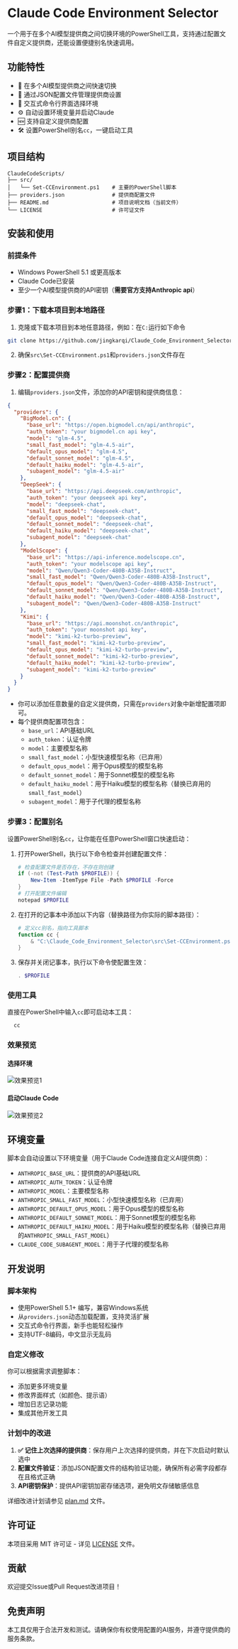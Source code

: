 # Claude Code Environment Selector

一个用于在多个AI模型提供商之间切换环境的PowerShell工具，支持通过配置文件自定义提供商，还能设置便捷别名快速调用。

## 功能特性
- 🔀 在多个AI模型提供商之间快速切换
- 📝 通过JSON配置文件管理提供商设置
- 🎯 交互式命令行界面选择环境
- ⚙️ 自动设置环境变量并启动Claude
- 🆕 支持自定义提供商配置
- 🛠️ 设置PowerShell别名`cc`，一键启动工具

## 项目结构
```
ClaudeCodeScripts/
├── src/
│   └── Set-CCEnvironment.ps1    # 主要的PowerShell脚本
├── providers.json               # 提供商配置文件
├── README.md                    # 项目说明文档（当前文件）
└── LICENSE                      # 许可证文件
```

## 安装和使用
### 前提条件
- Windows PowerShell 5.1 或更高版本
- Claude Code已安装
- 至少一个AI模型提供商的API密钥（**需要官方支持Anthropic api**）

### 步骤1：下载本项目到本地路径
1. 克隆或下载本项目到本地任意路径，例如：在`C:`运行如下命令
```bash
git clone https://github.com/jingkarqi/Claude_Code_Environment_Selector.git
```
2. 确保`src\Set-CCEnvironment.ps1`和`providers.json`文件存在

### 步骤2：配置提供商
1. 编辑`providers.json`文件，添加你的API密钥和提供商信息：
```json
{
  "providers": {
    "BigModel.cn": {
      "base_url": "https://open.bigmodel.cn/api/anthropic",
      "auth_token": "your bigmodel.cn api key",
      "model": "glm-4.5",
      "small_fast_model": "glm-4.5-air",
      "default_opus_model": "glm-4.5",
      "default_sonnet_model": "glm-4.5",
      "default_haiku_model": "glm-4.5-air",
      "subagent_model": "glm-4.5-air"
    },
    "DeepSeek": {
      "base_url": "https://api.deepseek.com/anthropic",
      "auth_token": "your deepseek api key",
      "model": "deepseek-chat",
      "small_fast_model": "deepseek-chat",
      "default_opus_model": "deepseek-chat",
      "default_sonnet_model": "deepseek-chat",
      "default_haiku_model": "deepseek-chat",
      "subagent_model": "deepseek-chat"
    },
    "ModelScope": {
      "base_url": "https://api-inference.modelscope.cn",
      "auth_token": "your modelscope api key",
      "model": "Qwen/Qwen3-Coder-480B-A35B-Instruct",
      "small_fast_model": "Qwen/Qwen3-Coder-480B-A35B-Instruct",
      "default_opus_model": "Qwen/Qwen3-Coder-480B-A35B-Instruct",
      "default_sonnet_model": "Qwen/Qwen3-Coder-480B-A35B-Instruct",
      "default_haiku_model": "Qwen/Qwen3-Coder-480B-A35B-Instruct",
      "subagent_model": "Qwen/Qwen3-Coder-480B-A35B-Instruct"
    },
    "Kimi": {
      "base_url": "https://api.moonshot.cn/anthropic",
      "auth_token": "your moonshot api key",
      "model": "kimi-k2-turbo-preview",
      "small_fast_model": "kimi-k2-turbo-preview",
      "default_opus_model": "kimi-k2-turbo-preview",
      "default_sonnet_model": "kimi-k2-turbo-preview",
      "default_haiku_model": "kimi-k2-turbo-preview",
      "subagent_model": "kimi-k2-turbo-preview"
    }
  }
}
```
- 你可以添加任意数量的自定义提供商，只需在`providers`对象中新增配置项即可。
- 每个提供商配置项包含：
  - `base_url`：API基础URL
  - `auth_token`：认证令牌
  - `model`：主要模型名称
  - `small_fast_model`：小型快速模型名称（已弃用）
  - `default_opus_model`：用于Opus模型的模型名称
  - `default_sonnet_model`：用于Sonnet模型的模型名称
  - `default_haiku_model`：用于Haiku模型的模型名称（替换已弃用的`small_fast_model`）
  - `subagent_model`：用于子代理的模型名称

### 步骤3：配置别名
设置PowerShell别名`cc`，让你能在任意PowerShell窗口快速启动：
1. 打开PowerShell，执行以下命令检查并创建配置文件：
   ```powershell
   # 检查配置文件是否存在，不存在则创建
   if (-not (Test-Path $PROFILE)) {
       New-Item -ItemType File -Path $PROFILE -Force
   }
   # 打开配置文件编辑
   notepad $PROFILE
   ```
2. 在打开的记事本中添加以下内容（替换路径为你实际的脚本路径）：
   ```powershell
   # 定义cc别名，指向工具脚本
   function cc {
       & "C:\Claude_Code_Environment_Selector\src\Set-CCEnvironment.ps1"
   }
   ```
3. 保存并关闭记事本，执行以下命令使配置生效：
   ```powershell
   . $PROFILE
   ```

### 使用工具
直接在PowerShell中输入`cc`即可启动本工具：
```powershell
  cc
```

### 效果预览

#### 选择环境
![效果预览1](doc/exp-1.png)

#### 启动Claude Code
![效果预览2](doc/exp-2.png)

## 环境变量
脚本会自动设置以下环境变量（用于Claude Code连接自定义AI提供商）：
- `ANTHROPIC_BASE_URL`：提供商的API基础URL
- `ANTHROPIC_AUTH_TOKEN`：认证令牌
- `ANTHROPIC_MODEL`：主要模型名称
- `ANTHROPIC_SMALL_FAST_MODEL`：小型快速模型名称（已弃用）
- `ANTHROPIC_DEFAULT_OPUS_MODEL`：用于Opus模型的模型名称
- `ANTHROPIC_DEFAULT_SONNET_MODEL`：用于Sonnet模型的模型名称
- `ANTHROPIC_DEFAULT_HAIKU_MODEL`：用于Haiku模型的模型名称（替换已弃用的`ANTHROPIC_SMALL_FAST_MODEL`）
- `CLAUDE_CODE_SUBAGENT_MODEL`：用于子代理的模型名称

## 开发说明
### 脚本架构
- 使用PowerShell 5.1+ 编写，兼容Windows系统
- 从`providers.json`动态加载配置，支持灵活扩展
- 交互式命令行界面，新手也能轻松操作
- 支持UTF-8编码，中文显示无乱码

### 自定义修改
你可以根据需求调整脚本：
- 添加更多环境变量
- 修改界面样式（如颜色、提示语）
- 增加日志记录功能
- 集成其他开发工具

### 计划中的改进
1. **✅ 记住上次选择的提供商**：保存用户上次选择的提供商，并在下次启动时默认选中
2. **配置文件验证**：添加JSON配置文件的结构验证功能，确保所有必需字段都存在且格式正确
3. **API密钥保护**：提供API密钥加密存储选项，避免明文存储敏感信息

详细改进计划请参见 [plan.md](plan.md) 文件。

## 许可证
本项目采用 MIT 许可证 - 详见 [LICENSE](LICENSE) 文件。

## 贡献
欢迎提交Issue或Pull Request改进项目！

## 免责声明
本工具仅用于合法开发和测试。请确保你有权使用配置的AI服务，并遵守提供商的服务条款。